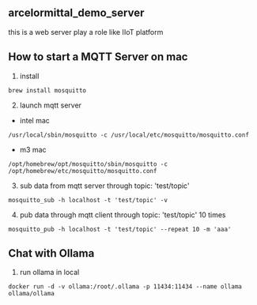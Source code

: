 ## arcelormittal_demo_server
this is a web server play a role like IIoT platform 

## How to start a MQTT Server on mac
1. install
```
brew install mosquitto
```

2. launch mqtt server
- intel mac
```
/usr/local/sbin/mosquitto -c /usr/local/etc/mosquitto/mosquitto.conf
```
- m3 mac
```
/opt/homebrew/opt/mosquitto/sbin/mosquitto -c /opt/homebrew/etc/mosquitto/mosquitto.conf
```

3. sub data from mqtt server through topic: 'test/topic' 
```
mosquitto_sub -h localhost -t 'test/topic' -v
```

4. pub data through mqtt client through topic: 'test/topic' 10 times
```
mosquitto_pub -h localhost -t 'test/topic' --repeat 10 -m 'aaa'
```

## Chat with Ollama
1. run ollama in local
```
docker run -d -v ollama:/root/.ollama -p 11434:11434 --name ollama ollama/ollama
```


